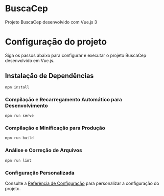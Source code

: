 # BuscaCep
Projeto BuscaCep desenvolvido com Vue.js 3

# Configuração do projeto
Siga os passos abaixo para configurar e executar o projeto BuscaCep desenvolvido em Vue.js.

## Instalação de Dependências
```
npm install
```

### Compilação e Recarregamento Automático para Desenvolvimento
```
npm run serve
```

### Compilação e Minificação para Produção
```
npm run build
```

### Análise e Correção de Arquivos
```
npm run lint
```

### Configuração Personalizada
Consulte a [Referência de Configuração](https://cli.vuejs.org/config/) para personalizar a configuração do projeto.
